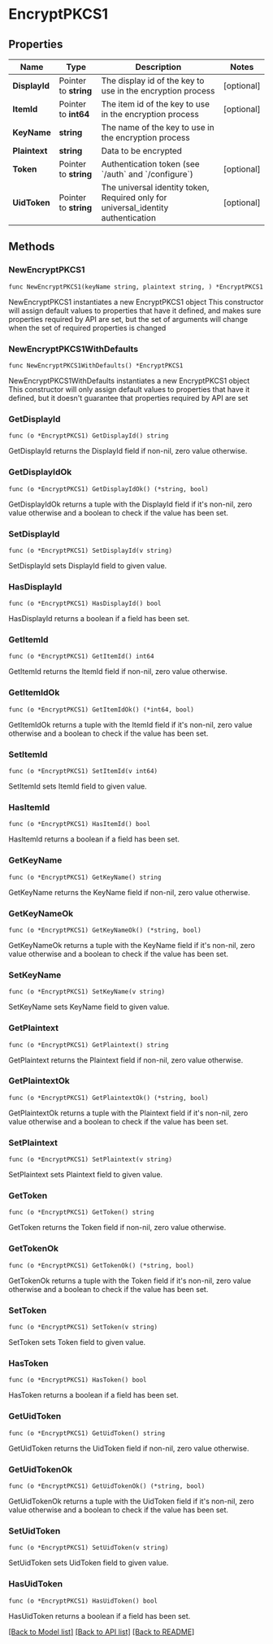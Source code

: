 # EncryptPKCS1

## Properties

Name | Type | Description | Notes
------------ | ------------- | ------------- | -------------
**DisplayId** | Pointer to **string** | The display id of the key to use in the encryption process | [optional] 
**ItemId** | Pointer to **int64** | The item id of the key to use in the encryption process | [optional] 
**KeyName** | **string** | The name of the key to use in the encryption process | 
**Plaintext** | **string** | Data to be encrypted | 
**Token** | Pointer to **string** | Authentication token (see &#x60;/auth&#x60; and &#x60;/configure&#x60;) | [optional] 
**UidToken** | Pointer to **string** | The universal identity token, Required only for universal_identity authentication | [optional] 

## Methods

### NewEncryptPKCS1

`func NewEncryptPKCS1(keyName string, plaintext string, ) *EncryptPKCS1`

NewEncryptPKCS1 instantiates a new EncryptPKCS1 object
This constructor will assign default values to properties that have it defined,
and makes sure properties required by API are set, but the set of arguments
will change when the set of required properties is changed

### NewEncryptPKCS1WithDefaults

`func NewEncryptPKCS1WithDefaults() *EncryptPKCS1`

NewEncryptPKCS1WithDefaults instantiates a new EncryptPKCS1 object
This constructor will only assign default values to properties that have it defined,
but it doesn't guarantee that properties required by API are set

### GetDisplayId

`func (o *EncryptPKCS1) GetDisplayId() string`

GetDisplayId returns the DisplayId field if non-nil, zero value otherwise.

### GetDisplayIdOk

`func (o *EncryptPKCS1) GetDisplayIdOk() (*string, bool)`

GetDisplayIdOk returns a tuple with the DisplayId field if it's non-nil, zero value otherwise
and a boolean to check if the value has been set.

### SetDisplayId

`func (o *EncryptPKCS1) SetDisplayId(v string)`

SetDisplayId sets DisplayId field to given value.

### HasDisplayId

`func (o *EncryptPKCS1) HasDisplayId() bool`

HasDisplayId returns a boolean if a field has been set.

### GetItemId

`func (o *EncryptPKCS1) GetItemId() int64`

GetItemId returns the ItemId field if non-nil, zero value otherwise.

### GetItemIdOk

`func (o *EncryptPKCS1) GetItemIdOk() (*int64, bool)`

GetItemIdOk returns a tuple with the ItemId field if it's non-nil, zero value otherwise
and a boolean to check if the value has been set.

### SetItemId

`func (o *EncryptPKCS1) SetItemId(v int64)`

SetItemId sets ItemId field to given value.

### HasItemId

`func (o *EncryptPKCS1) HasItemId() bool`

HasItemId returns a boolean if a field has been set.

### GetKeyName

`func (o *EncryptPKCS1) GetKeyName() string`

GetKeyName returns the KeyName field if non-nil, zero value otherwise.

### GetKeyNameOk

`func (o *EncryptPKCS1) GetKeyNameOk() (*string, bool)`

GetKeyNameOk returns a tuple with the KeyName field if it's non-nil, zero value otherwise
and a boolean to check if the value has been set.

### SetKeyName

`func (o *EncryptPKCS1) SetKeyName(v string)`

SetKeyName sets KeyName field to given value.


### GetPlaintext

`func (o *EncryptPKCS1) GetPlaintext() string`

GetPlaintext returns the Plaintext field if non-nil, zero value otherwise.

### GetPlaintextOk

`func (o *EncryptPKCS1) GetPlaintextOk() (*string, bool)`

GetPlaintextOk returns a tuple with the Plaintext field if it's non-nil, zero value otherwise
and a boolean to check if the value has been set.

### SetPlaintext

`func (o *EncryptPKCS1) SetPlaintext(v string)`

SetPlaintext sets Plaintext field to given value.


### GetToken

`func (o *EncryptPKCS1) GetToken() string`

GetToken returns the Token field if non-nil, zero value otherwise.

### GetTokenOk

`func (o *EncryptPKCS1) GetTokenOk() (*string, bool)`

GetTokenOk returns a tuple with the Token field if it's non-nil, zero value otherwise
and a boolean to check if the value has been set.

### SetToken

`func (o *EncryptPKCS1) SetToken(v string)`

SetToken sets Token field to given value.

### HasToken

`func (o *EncryptPKCS1) HasToken() bool`

HasToken returns a boolean if a field has been set.

### GetUidToken

`func (o *EncryptPKCS1) GetUidToken() string`

GetUidToken returns the UidToken field if non-nil, zero value otherwise.

### GetUidTokenOk

`func (o *EncryptPKCS1) GetUidTokenOk() (*string, bool)`

GetUidTokenOk returns a tuple with the UidToken field if it's non-nil, zero value otherwise
and a boolean to check if the value has been set.

### SetUidToken

`func (o *EncryptPKCS1) SetUidToken(v string)`

SetUidToken sets UidToken field to given value.

### HasUidToken

`func (o *EncryptPKCS1) HasUidToken() bool`

HasUidToken returns a boolean if a field has been set.


[[Back to Model list]](../README.md#documentation-for-models) [[Back to API list]](../README.md#documentation-for-api-endpoints) [[Back to README]](../README.md)



